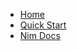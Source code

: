 * [Home](home.md)
* [Quick Start](quickstart.md)
* [Nim Docs](/docs/nimgl.html ':ignore :target=_blank')
